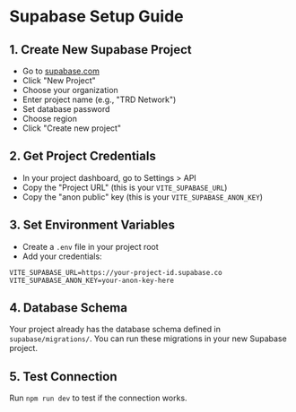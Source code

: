 # Supabase Setup Guide

## 1. Create New Supabase Project
- Go to [supabase.com](https://supabase.com)
- Click "New Project"
- Choose your organization
- Enter project name (e.g., "TRD Network")
- Set database password
- Choose region
- Click "Create new project"

## 2. Get Project Credentials
- In your project dashboard, go to Settings > API
- Copy the "Project URL" (this is your `VITE_SUPABASE_URL`)
- Copy the "anon public" key (this is your `VITE_SUPABASE_ANON_KEY`)

## 3. Set Environment Variables
- Create a `.env` file in your project root
- Add your credentials:
```
VITE_SUPABASE_URL=https://your-project-id.supabase.co
VITE_SUPABASE_ANON_KEY=your-anon-key-here
```

## 4. Database Schema
Your project already has the database schema defined in `supabase/migrations/`. 
You can run these migrations in your new Supabase project.

## 5. Test Connection
Run `npm run dev` to test if the connection works. 